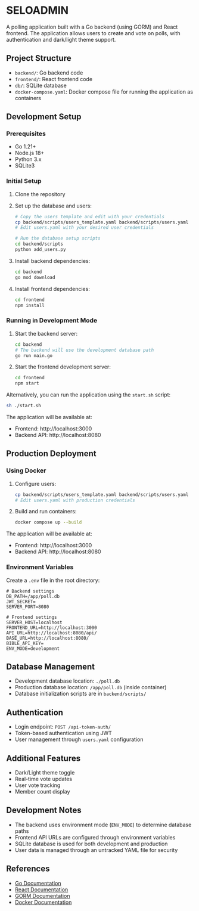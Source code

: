 # SELOADMIN

A polling application built with a Go backend (using GORM) and React frontend. The application allows users to create and vote on polls, with authentication and dark/light theme support.

## Project Structure

- `backend/`: Go backend code
- `frontend/`: React frontend code
- `db/`: SQLite database
- `docker-compose.yaml`: Docker compose file for running the application as containers
 


## Development Setup

### Prerequisites
- Go 1.21+
- Node.js 18+
- Python 3.x
- SQLite3

### Initial Setup
1. Clone the repository
2. Set up the database and users:
   ```bash
   # Copy the users template and edit with your credentials
   cp backend/scripts/users_template.yaml backend/scripts/users.yaml
   # Edit users.yaml with your desired user credentials
   
   # Run the database setup scripts
   cd backend/scripts
   python add_users.py
   ```

3. Install backend dependencies:
   ```bash
   cd backend
   go mod download
   ```

4. Install frontend dependencies:
   ```bash
   cd frontend
   npm install
   ```

### Running in Development Mode
1. Start the backend server:
   ```bash
   cd backend
   # The backend will use the development database path
   go run main.go
   ```

2. Start the frontend development server:
   ```bash
   cd frontend
   npm start
   ```


Alternatively, you can run the application using the `start.sh` script:
```bash
sh ./start.sh
```

The application will be available at:
- Frontend: http://localhost:3000
- Backend API: http://localhost:8080

## Production Deployment

### Using Docker
1. Configure users:
   ```bash
   cp backend/scripts/users_template.yaml backend/scripts/users.yaml
   # Edit users.yaml with production credentials
   ```

2. Build and run containers:
   ```bash
   docker compose up --build
   ```

The application will be available at:
- Frontend: http://localhost:3000
- Backend API: http://localhost:8080

### Environment Variables
Create a `.env` file in the root directory:
```
# Backend settings
DB_PATH=/app/poll.db
JWT_SECRET=
SERVER_PORT=8080

# Frontend settings
SERVER_HOST=localhost
FRONTEND_URL=http://localhost:3000
API_URL=http://localhost:8080/api/
BASE_URL=http://localhost:8080/
BIBLE_API_KEY=
ENV_MODE=development

```

## Database Management
- Development database location: `./poll.db`
- Production database location: `/app/poll.db` (inside container)
- Database initialization scripts are in `backend/scripts/`

## Authentication
- Login endpoint: `POST /api-token-auth/`
- Token-based authentication using JWT
- User management through `users.yaml` configuration

## Additional Features
- Dark/Light theme toggle
- Real-time vote updates
- User vote tracking
- Member count display

## Development Notes
- The backend uses environment mode (`ENV_MODE`) to determine database paths
- Frontend API URLs are configured through environment variables
- SQLite database is used for both development and production
- User data is managed through an untracked YAML file for security

## References
- [Go Documentation](https://golang.org/doc/)
- [React Documentation](https://react.dev/)
- [GORM Documentation](https://gorm.io/)
- [Docker Documentation](https://docs.docker.com/)

